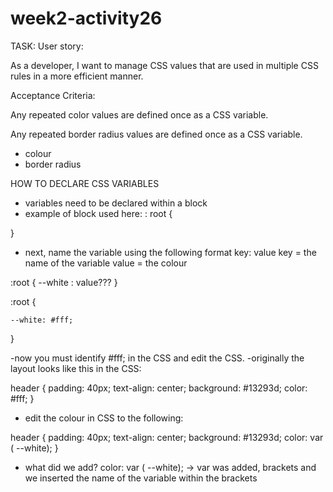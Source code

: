 # week2-activity26

TASK:
User story:

As a developer, I want to manage CSS values that are used in multiple CSS rules in a more efficient manner.


Acceptance Criteria:

Any repeated color values are defined once as a CSS variable.


Any repeated border radius values are defined once as a CSS variable.

- colour
- border radius 





HOW TO DECLARE CSS VARIABLES

- variables need to be declared within a block
- example of block used here:
: root {

}

- next, name the variable using the following format
 key: value
 key = the name of the variable
 value = the colour


:root {
--white : value???
}

:root {

    --white: #fff;
}

-now you must identify #fff; in the CSS and edit the CSS.
-originally the layout looks like this in the CSS:

header {
  padding: 40px;
  text-align: center;
  background: #13293d;
  color: #fff;
}

- edit the colour in CSS to the following:

header {
  padding: 40px;
  text-align: center;
  background: #13293d;
  color: var ( --white);
}

- what did we add?
 color: var ( --white); -> var was added, brackets and we inserted the name of the variable within the brackets 